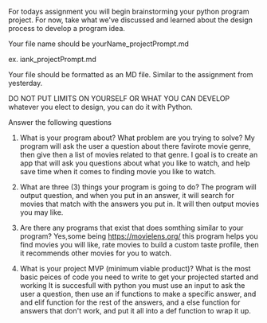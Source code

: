 For todays assignment you will begin brainstorming your python program project. For now, take what we've discussed and learned about the design process to develop a program idea.

Your file name should be yourName_projectPrompt.md

ex. iank_projectPrompt.md

Your file should be formatted as an MD file. Similar to the assignment from yesterday.

DO NOT PUT LIMITS ON YOURSELF OR WHAT YOU CAN DEVELOP whatever you elect to design, you can do it with Python.

Answer the following questions

1. What is your program about? What problem are you trying to solve?
My program will ask the user a question about there favirote movie genre, then give then a list of movies related to that genre. I goal is to create an app that will ask you questions about what you like to watch, and help save time when it comes to finding movie you like to watch.

2. What are three (3) things your program is going to do?
The program will output question, and when you put in an answer, it will search for movies that match with the answers you put in. It will then output movies you may like.

3. Are there any programs that exist that does somthing similar to your program?
Yes,some being https://movielens.org/ this program helps you find movies you will like, rate movies to build a custom taste profile, then it recommends other movies for you to watch.

4. What is your project MVP (minimum viable product)? What is the most basic peices of code you need to write to get your projected started and working
It is succesfull with python you must use an input to ask the user a question, then use an if functions to make a specific answer, and and elif function for the rest of the answers, and a else function for answers that don't work, and put it all into a def function to wrap it up.